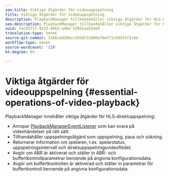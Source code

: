 ```yaml
---
seo-title: Viktiga åtgärder för videouppspelning
title: Viktiga åtgärder för videouppspelning
description: PlaybackManager tillhandahåller viktiga åtgärder för HLS-direktuppspelning
seo-description: PlaybackManager tillhandahåller viktiga åtgärder för HLS-direktuppspelning
uuid: 7ac93f1f-9233-4462-a4be-528d1aa524a9
translation-type: tm+mt
source-git-commit: 31b6cad26bcc393d731080a70eff1c59551f1c8e
workflow-type: tm+mt
source-wordcount: '128'
ht-degree: 0%

---
```



# Viktiga åtgärder för videouppspelning {#essential-operations-of-video-playback}

PlaybackManager innehåller viktiga åtgärder för HLS-direktuppspelning:

* Anropar [PlaybackManagerEventListener](https://help.adobe.com/en_US/primetime/api/reference_implementation/android/javadoc/com/adobe/primetime/reference/manager/PlaybackManager.PlaybackManagerEventListener.html) som kan svara på videohändelser på rätt sätt.
* Tillhandahåller uppspelningsåtgärd som uppspelning, paus och sökning.
* Returnerar information om spelaren, t.ex. spelarstatus, uppspelningsintervall och direktuppspelningsvideoflödet.
* Avgör om ABR är aktiverat och ställer in ABR- och buffertkontrollparametrar beroende på angivna konfigurationsdata.
* Avgör om buffertkontrollen är aktiverad och ställer in parametrar för buffertkontroll beroende på angivna konfigurationsdata.